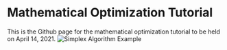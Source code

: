 # Mathematical Optimization Tutorial
This is the Github page for the mathematical optimization tutorial to be held on April 14, 2021.
![Simplex Algorithm Example](https://static.wixstatic.com/media/05c116_7de0f25cfaea49369e6fe18b7f8e7851~mv2.gif)

